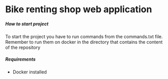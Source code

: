 # Bike renting shop web application

##### How to start project 
To start the project you have to run commands from the commands.txt file.
Remember to run them on docker in the directory that contains the content of the repository


##### Requirements
- Docker installed 


